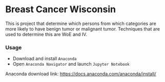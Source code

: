 # Breast Cancer Wisconsin
This is project that determine which persons from which categories are more likely to have benign tumor or malignant tumor. Techniques that are used to determine this are WoE and IV.

### Usage
* Download and install `Anaconda`
* Open `Anaconda Navigator` and launch `Jupyter Notebook`

Anaconda download link: https://docs.anaconda.com/anaconda/install/